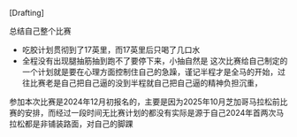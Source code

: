 [Drafting]

总结自己整个比赛
- 吃胶计划贯彻到了17英里，而17英里后只喝了几口水
- 全程没有出现腿抽筋抽到跑不了要停下来，小抽自然是
这次比赛给自己制定的一个计划就是要在心理方面控制住自己的急躁，谨记半程才是全马的开始，过往比赛老是自己把自己逼的没到半程就自己把自己逼的精神负担沉重，

参加本次比赛是2024年12月初报名的，主要是因为2025年10月芝加哥马拉松前比赛的安排，而经过一段时间无比赛计划的都没有实际是源于自己2024年首两次马拉松都是非铺装路面，对自己的脚踝
